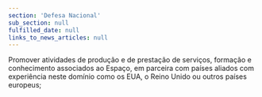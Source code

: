```yaml
---
section: 'Defesa Nacional'
sub_section: null
fulfilled_date: null
links_to_news_articles: null
---
```


Promover atividades de produção e de prestação de serviços, formação e conhecimento associados ao Espaço, em parceira com países aliados com experiência neste domínio como os EUA, o Reino Unido ou outros países europeus;